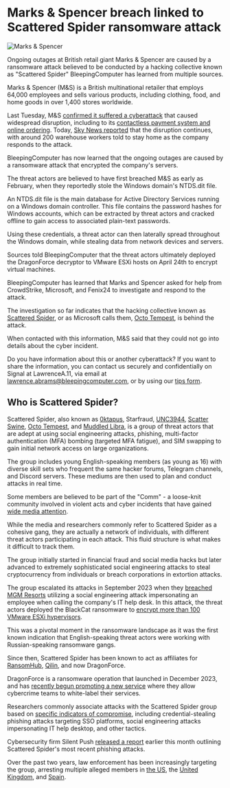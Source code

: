 # Marks & Spencer breach linked to Scattered Spider ransomware attack

![Marks & Spencer](https://www.bleepstatic.com/content/hl-images/2025/04/22/marks-and-spencer-header.jpg)

Ongoing outages at British retail giant Marks & Spencer are caused by a ransomware attack believed to be conducted by a hacking collective known as "Scattered Spider" BleepingComputer has learned from multiple sources.

Marks & Spencer (M&S) is a British multinational retailer that employs 64,000 employees and sells various products, including clothing, food, and home goods in over 1,400 stores worldwide.

Last Tuesday, M&S [confirmed it suffered a cyberattack](https://www.bleepingcomputer.com/news/security/marks-and-spencer-confirms-a-cyberattack-as-customers-face-delayed-orders/) that caused widespread disruption, including to its [contactless payment system and online ordering](https://www.bleepingcomputer.com/news/security/marks-and-spencer-pauses-online-orders-after-cyberattack/). Today, [Sky News reported](https://news.sky.com/story/ms-tells-agency-workers-to-stay-at-home-after-cyberattack-13357434) that the disruption continues, with around 200 warehouse workers told to stay home as the company responds to the attack.

BleepingComputer has now learned that the ongoing outages are caused by a ransomware attack that encrypted the company's servers.

The threat actors are believed to have first breached M&S as early as February, when they reportedly stole the Windows domain's NTDS.dit file.

An NTDS.dit file is the main database for Active Directory Services running on a Windows domain controller. This file contains the password hashes for Windows accounts, which can be extracted by threat actors and cracked offline to gain access to associated plain-text passwords.

Using these credentials, a threat actor can then laterally spread throughout the Windows domain, while stealing data from network devices and servers.

Sources told BleepingComputer that the threat actors ultimately deployed the DragonForce decryptor to VMware ESXi hosts on April 24th to encrypt virtual machines.

BleepingComputer has learned that Marks and Spencer asked for help from CrowdStrike, Microsoft, and Fenix24 to investigate and respond to the attack.

The investigation so far indicates that the hacking collective known as [Scattered Spider](https://www.bleepingcomputer.com/news/security/fbi-shares-tactics-of-notorious-scattered-spider-hacker-collective/), or as Microsoft calls them, [Octo Tempest](https://www.bleepingcomputer.com/news/security/microsoft-octo-tempest-is-one-of-the-most-dangerous-financial-hacking-groups/), is behind the attack.

When contacted with this information, M&S said that they could not go into details about the cyber incident.

Do you have information about this or another cyberattack? If you want to share the information, you can contact us securely and confidentially on Signal at LawrenceA.11, via email at lawrence.abrams@bleepingcomputer.com, or by using our [tips form](https://www.bleepingcomputer.com/news-tip/).

## Who is Scattered Spider?

Scattered Spider, also known as [0ktapus](https://www.bleepingcomputer.com/news/security/twilio-hackers-hit-over-130-orgs-in-massive-okta-phishing-attack/), Starfraud, [UNC3944](https://www.mandiant.com/resources/blog/unc3944-sms-phishing-sim-swapping-ransomware), [Scatter Swine](https://www.bleepingcomputer.com/news/security/okta-one-time-mfa-passcodes-exposed-in-twilio-cyberattack/), [Octo Tempest](https://www.bleepingcomputer.com/news/security/microsoft-octo-tempest-is-one-of-the-most-dangerous-financial-hacking-groups/), and [Muddled Libra](https://unit42.paloaltonetworks.com/muddled-libra/), is a group of threat actors that are adept at using social engineering attacks, phishing, multi-factor authentication (MFA) bombing (targeted MFA fatigue), and SIM swapping to gain initial network access on large organizations.

The group includes young English-speaking members (as young as 16) with diverse skill sets who frequent the same hacker forums, Telegram channels, and Discord servers. These mediums are then used to plan and conduct attacks in real time.

Some members are believed to be part of the "Comm" - a loose-knit community involved in violent acts and cyber incidents that have gained [wide media attention](https://www.404media.co/high-life-hackers-national-menace-acg-the-comm-braiden-williams/).

While the media and researchers commonly refer to Scattered Spider as a cohesive gang, they are actually a network of individuals, with different threat actors participating in each attack. This fluid structure is what makes it difficult to track them.

The group initially started in financial fraud and social media hacks but later advanced to extremely sophisticated social engineering attacks to steal cryptocurrency from individuals or breach corporations in extortion attacks.

The group escalated its attacks in September 2023 when they [breached MGM Resorts](https://www.bleepingcomputer.com/news/security/mgm-resorts-shuts-down-it-systems-after-cyberattack/) utilizing a social engineering attack impersonating an employee when calling the company's IT help desk. In this attack, the threat actors deployed the BlackCat ransomware to [encrypt more than 100 VMware ESXi hypervisors](https://www.bleepingcomputer.com/news/security/mgm-casinos-esxi-servers-allegedly-encrypted-in-ransomware-attack/).

This was a pivotal moment in the ransomware landscape as it was the first known indication that English-speaking threat actors were working with Russian-speaking ransomware gangs.

Since then, Scattered Spider has been known to act as affiliates for [RansomHub](https://reliaquest.com/blog/scattered-spider-x-ransomhub-a-new-partnership/), [Qilin](https://www.bleepingcomputer.com/news/security/microsoft-links-scattered-spider-hackers-to-qilin-ransomware-attacks/), and now DragonForce.

DragonForce is a ransomware operation that launched in December 2023, and has [recently begun promoting a new service](https://www.bleepingcomputer.com/news/security/dragonforce-expands-ransomware-model-with-white-label-branding-scheme/) where they allow cybercrime teams to white-label their services.

Researchers commonly associate attacks with the Scattered Spider group based on [specific indicators of compromise](https://www.bleepingcomputer.com/news/security/fbi-shares-tactics-of-notorious-scattered-spider-hacker-collective/), including credential-stealing phishing attacks targeting SSO platforms, social engineering attacks impersonating IT help desktop, and other tactics.

Cybersecurity firm Silent Push [released a report](https://www.silentpush.com/blog/scattered-spider-2025/) earlier this month outlining Scattered Spider's most recent phishing attacks.

Over the past two years, law enforcement has been increasingly targeting the group, arresting multiple alleged members in [the US](https://www.bleepingcomputer.com/news/security/us-arrests-scattered-spider-suspect-linked-to-telecom-hacks/), the [United Kingdom](https://www.bleepingcomputer.com/news/security/uk-arrests-suspected-scattered-spider-hacker-linked-to-mgm-attack/), and [Spain](https://www.bleepingcomputer.com/news/legal/alleged-scattered-spider-sim-swapper-arrested-in-spain/).